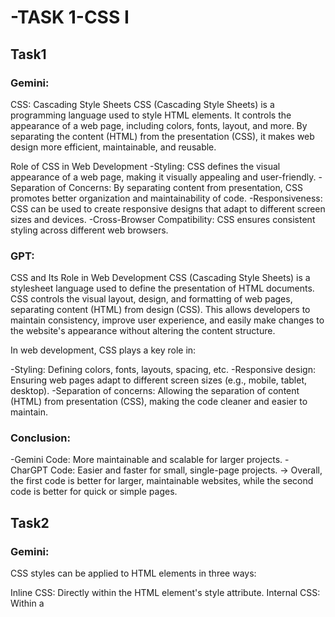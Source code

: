 # -TASK 1-CSS I

## Task1

### Gemini:
  CSS: Cascading Style Sheets
  CSS (Cascading Style Sheets) is a programming language used to style HTML elements. It controls the appearance of a web page, including colors, fonts, layout, and more. By separating the content (HTML) from the presentation (CSS), it makes web design more efficient, maintainable, and reusable.
  
  Role of CSS in Web Development
    -Styling: CSS defines the visual appearance of a web page, making it visually appealing and user-friendly.
    -Separation of Concerns: By separating content from presentation, CSS promotes better organization and maintainability of code.
    -Responsiveness: CSS can be used to create responsive designs that adapt to different screen sizes and devices.
    -Cross-Browser Compatibility: CSS ensures consistent styling across different web browsers.
### GPT: 
  CSS and Its Role in Web Development
  CSS (Cascading Style Sheets) is a stylesheet language used to define the presentation of HTML documents. CSS controls the visual layout, design, and formatting of web pages, separating content (HTML) from design (CSS). This allows developers to maintain consistency, improve user experience, and easily make changes to the website's appearance without altering the content structure.
  
  In web development, CSS plays a key role in:
  
  -Styling: Defining colors, fonts, layouts, spacing, etc.
  -Responsive design: Ensuring web pages adapt to different screen sizes (e.g., mobile, tablet, desktop).
  -Separation of concerns: Allowing the separation of content (HTML) from presentation (CSS), making the code cleaner and easier to maintain.

### Conclusion:
  -Gemini Code: More maintainable and scalable for larger projects.
  -CharGPT Code: Easier and faster for small, single-page projects.
-> Overall, the first code is better for larger, maintainable websites, while the second code is better for quick or simple pages.

## Task2

### Gemini: 
  CSS styles can be applied to HTML elements in three ways:

  Inline CSS: Directly within the HTML element's style attribute.
  Internal CSS: Within a <style> tag in the <head> section.
  External CSS: In a separate .css file linked to the HTML document.

Each method has its advantages and disadvantages:
  
  Inline CSS: Quick and easy for one-off changes but can make code less readable.
  Internal CSS: Improves code organization but is not suitable for large projects.
  External CSS: Best for large projects, separates content from presentation, and allows for reusability.
  
### GPT:
  
  Differences Between Inline, Internal, and External CSS:
  Inline CSS:
  
  Definition: Applied directly to individual HTML elements using the style attribute.
  Advantages: Quick and useful for small, specific changes.
  Disadvantages: Hard to maintain, not reusable, violates best practices of separating content and style.
    
  Internal CSS:
  
  Definition: CSS is placed within a <style> tag in the <head> of the HTML document.
  Advantages: Suitable for styling unique to one page.
  Disadvantages: Duplication occurs across multiple pages, not ideal for large projects.
    
  External CSS:
  
  Definition: CSS is written in a separate .css file and linked via the HTML <link> tag.
  Advantages: Best for large projects, reusable across multiple pages, improves maintainability and performance through caching.
  Disadvantages: Requires an additional file request, styles won’t apply if the file fails to load.

### Conclusion:

  Each CSS method—inline, internal, and external—has its specific use cases and advantages. Inline CSS is best for quick, one-off styles but is inefficient for larger projects. Internal CSS allows for centralized styling within a single document, making it useful for pages with unique styles. However, for consistency across multiple pages and better maintainability, external CSS is the preferred method, as it promotes reusability, separation of concerns, and improved performance through browser caching.
  
  For most web projects, external CSS is the best practice, especially as websites grow in complexity.
  
## Task3

### GPT

CSS selectors are patterns used to select and style elements in an HTML document. This document provides a brief overview of different types of selectors and includes a simple example.

 Types of CSS Selectors

1. **Element Selector**: Targets all elements of a specific type.
   - **Example**: `h1 { color: blue; }` (styles all `<h1>` elements).

2. **Class Selector**: Targets elements with a specific class.
   - **Example**: `.nav-link { text-decoration: none; }` (styles all elements with class `nav-link`).

3. **ID Selector**: Targets a unique element with a specific ID.
   - **Example**: `#content { background-color: #f0f0f0; }` (styles the element with ID `content`).

4. **Attribute Selector**: Targets elements based on attribute values.
   - **Example**: `a[href="#"] { color: red; }` (styles `<a>` elements with `href="#"`).

5. **Pseudo-class Selector**: Targets elements based on their state.
   - **Example**: 
     - `.nav-link.active { font-weight: bold; }` (styles active navigation links).
     - `p:hover { color: orange; }` (changes color of `<p>` elements when hovered).

  #### Example HTML Document
  ```html
    <!DOCTYPE html>
    <html lang="en">
    <head>
        <meta charset="UTF-8">
        <meta name="viewport" content="width=device-width, initial-scale=1.0">
        <title>CSS Selectors Example</title>
        <link rel="stylesheet" href="styles.css">
    </head>
    <body>
        <header>
            <h1 class="main-title">Welcome to My Website</h1>
        </header>
        <nav>
            <ul>
                <li><a href="#" class="nav-link">Home</a></li>
                <li><a href="#" class="nav-link active">About</a></li>
                <li><a href="#" class="nav-link">Services</a></li>
                <li><a href="#" class="nav-link">Contact</a></li>
            </ul>
        </nav>
        <section id="content">
            <h2>About Us</h2>
            <p>This is an example paragraph that describes the website.</p>
            <p class="highlight">Highlighted text to emphasize something important.</p>
        </section>
        <footer>
            <p>&copy; 2024 My Website</p>
        </footer>
    </body>
    </html>
```
    
  #### Example CSS Rules
  ```css
    h1 { color: blue; }
    .main-title { font-size: 2em; }
    #content { background-color: #f0f0f0; }
    a[href="#"] { color: red; }
    .nav-link.active { font-weight: bold; }
    p:hover { color: orange; }
```

### Gemini

  CSS Selectors are used to target specific elements in HTML documents and apply styles to them. They act as a language for identifying elements based on various characteristics.
  
  Types of CSS Selectors:
  
  Element Selectors: Target elements based on their tag name (e.g., p for paragraphs).
  Class Selectors: Target elements with a specific class attribute (e.g., .example-class).
  ID Selectors: Target elements with a unique ID attribute (e.g., #unique-id).
  Attribute Selectors: Target elements based on their attributes (e.g., [href], input[type="text"]).
  Pseudo-Class Selectors: Target elements based on their state or position (e.g., :hover, :active, :first-child).

#### Example HTML:
```html
    <!DOCTYPE html>
    <html>
    <head>
      <title>CSS Selectors Example</title>
      <link rel="stylesheet" href="styles.css">
    </head>
    <body>
      </body>
    </html>
```
#### CSS:
```css
    /* CSS rules using various selectors */
    p { color: blue; }
    .paragraph { font-size: 18px; }
    #unique-paragraph { font-weight: bold; }
    a[href] { text-decoration: underline; }
    input:hover { background-color: lightgray; }
    li:first-child { font-style: italic; }
```
    
### Conclusion:

In conclusion, CSS selectors play a crucial role in web design by enabling developers to apply specific styles to HTML elements based on various criteria, such as their type, class, ID, attributes, and states. This versatility allows for precise control over the appearance of a webpage, making it possible to create visually appealing and user-friendly interfaces. By understanding and effectively utilizing different selectors, developers can enhance the user experience and ensure consistent styling throughout their web applications. Mastering these selectors is an essential skill for anyone looking to work with CSS and create engaging websites.

## Task4

### GPT:

CSS Debugging Guide:

This repository provides a comprehensive guide on how to debug common CSS issues using browser developer tools.

Common CSS Issues:

- **Specificity Conflicts**: Styles may not apply due to more specific selectors.
- **Box Model Issues**: Misunderstanding of padding, margins, and borders can affect layout.
- **Positioning Problems**: Incorrect usage of `position` can lead to layout issues.
- **Responsive Design Failures**: Elements might not display correctly across different screen sizes.
- **Floating Elements**: Floats can behave unexpectedly, affecting layout.
- **Color and Contrast Issues**: Text may be unreadable against backgrounds.

 Debugging Steps

1. **Open Developer Tools**  
   Right-click on an element and select "Inspect" or use a keyboard shortcut (F12, Ctrl + Shift + I, or Cmd + Option + I).

2. **Inspect the Element**  
   Review the HTML structure and hover over elements to highlight them on the page.

3. **Check CSS Styles**  
   Look at the Styles pane to see all applied CSS rules. Check for overridden styles and specificity.

4. **Identify Issues**  
   - Check for specificity conflicts if styles are not applying.
   - Use the Computed tab to analyze the box model.
   - Inspect positioning properties for layout problems.
   - Toggle device toolbar to check for responsive design issues.

5. **Make Live Changes**  
   Edit CSS properties directly in the Styles pane to test adjustments in real-time.

6. **Test and Fix**  
   Once a solution is found, note the changes and apply them to your CSS file.

## Example Scenario

If a button isn't centered, inspect it to check the margin settings. You might find that using `auto` for margins could center it properly.

### Gemini:

 Debugging CSS: A Detailed Guide

 Common CSS Issues and Their Causes

1. **Specificity Conflicts**: 
   - When multiple rules apply to the same element, the most specific rule takes precedence. This can lead to unexpected styles.

2. **Inheritance**: 
   - CSS properties can be inherited from parent elements, causing unintended styling effects.

3. **Overriding**: 
   - Styles defined later in the CSS file can override earlier styles.

4. **Browser Compatibility**: 
   - Different browsers may render CSS differently, leading to inconsistent styles.

5. **Typographical Errors**: 
   - Even small mistakes in CSS syntax can cause significant problems.

 Using Browser Developer Tools to Debug CSS

 Inspect Elements

- **How to Inspect**: 
  Right-click on an element in the browser and select "Inspect" (or use the keyboard shortcut).
  
- **What You’ll See**: 
  This opens the developer tools console, showing the HTML structure and associated CSS styles.

 Identify CSS Problems

- **Examine the Styles Panel**: 
  Look for conflicting or incorrect styles.
  
- **Use the Computed Styles Panel**: 
  This shows the final styles applied to an element after all inheritance and specificity rules are considered.
  
- **Check for Typographical Errors**: 
  Pay attention to spelling, capitalization, and syntax errors.

 Test Changes Live

- **Edit CSS Directly**: 
  Make changes to the CSS and see the results immediately in the developer tools.
  
- **Use the Console to Experiment**: 
  Try different CSS properties and values to isolate the problem.

 Real Example: A CSS Issue and Solution

 Problem
An image on a web page is not displaying correctly. It appears too large and overlaps other elements.

### Debugging Steps

1. **Inspect the Image**: 
   Right-click on the image and select "Inspect."
   
2. **Examine the Styles**: 
   Check the width, height, margin, and padding properties.
   
3. **Identify the Issue**: 
   The width and height properties are set to values that are too large.

4. **Test Changes**:
   - Reduce the width and height: Try setting them to a smaller percentage or fixed pixel value.
   - Add margins or padding: Use these properties to create space around the image.

5. **Check the Computed Styles**: 
   Ensure that the final styles are correct after considering inheritance and specificity.

### Solution
    
  ```css
        img {
          width: 500px;
          height: auto;
          margin: 20px;
        }
```

### Conclusion

By using these techniques, you can efficiently identify and resolve CSS problems, enhancing both your debugging skills and understanding of CSS behavior.

## Task 5:
### GPT
 Inline Styles in HTML

This repository demonstrates how to apply styles directly to HTML elements using the `style` attribute, known as inline styling. 

## Example HTML Document

 following example shows how inline styles can be applied to various HTML elements:

```html
<!DOCTYPE html>
<html lang="en">
<head>
    <meta charset="UTF-8">
    <meta name="viewport" content="width=device-width, initial-scale=1.0">
    <title>Inline Styles Example</title>
</head>
<body>
    <h1 style="color: blue; text-align: center;">Welcome to My Website</h1>
    <p style="font-size: 16px; color: gray;">This is an example paragraph with inline styles.</p>
    <div style="background-color: lightyellow; padding: 20px; border: 1px solid #ccc;">
        <h2 style="color: green;">Section Title</h2>
        <p style="font-style: italic;">This section uses different styles.</p>
    </div>
</body>
</html>
```
 Inline Styles in HTML

This repository provides an overview of inline styles in HTML, including their pros and cons, and best practices for web development.

 Pros of Inline Styles
- **Quick and Easy**: Simple to apply for one-off styles.
- **High Specificity**: Overrides styles from external stylesheets.
- **Immediate Effect**: Changes are instantly visible in the HTML.

 Cons of Inline Styles
- **Lack of Reusability**: Styles must be repeated for each element.
- **Poor Maintainability**: Difficult to manage as the number of styles grows.
- **Mixing Content and Presentation**: Violates the best practice of separating HTML and CSS.
- **Performance Issues**: Can lead to larger HTML files due to repeated styles.

### Gemini

# Inline and External Styles Example

This repository contains an example of using both inline and external CSS styles in an HTML document. It demonstrates how these styles interact and the importance of understanding specificity and maintainability in CSS.

## HTML (index.html)

```html
<!DOCTYPE html>
<html>
<head>
  <title>Inline and External Styles</title>
  <link rel="stylesheet" href="styles.css">
</head>
<body>
  <h1 style="color: blue;">This is a blue heading</h1>
  <p>This is a paragraph.</p>
  <div id="myDiv" class="myClass">
    This is a div with both inline and external styles.
  </div>
</body>
</html>
```
Explanation:

The h1 element has an inline style that sets its color to blue.
The div element has both inline and external styles. The inline style sets its id to myDiv, while the external stylesheet sets its background color, font size, border, and padding.
Key points:

Specificity: Inline styles have the highest specificity, followed by internal styles and external stylesheets.
Maintainability: External stylesheets are generally better for maintaining code readability and reusability.
Performance: Inline styles can slightly improve performance, but this improvement is usually negligible.
Best practices:

Use external stylesheets for most styling needs.
Reserve inline styles for specific cases where quick adjustments are necessary.
Avoid excessive use of inline styles.
Consider using a CSS preprocessor like Sass or Less.


### Conclusion
While inline styles can be useful for quick fixes, using external stylesheets is generally recommended for better maintainability, reusability, and adherence to best practices in web development.




  
